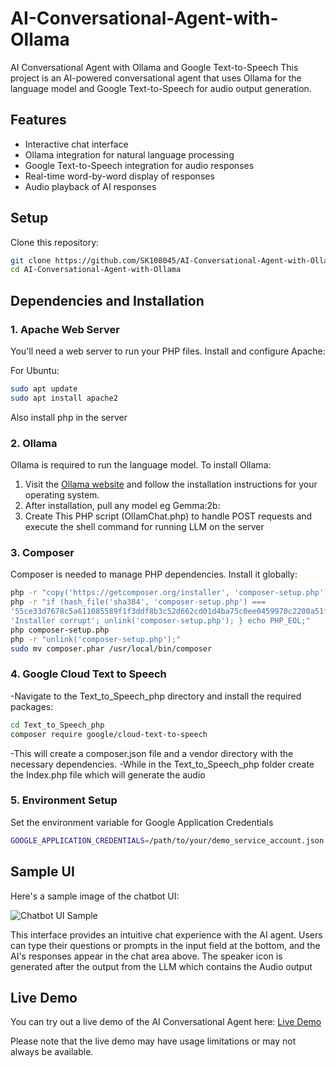# AI-Conversational-Agent-with-Ollama
AI Conversational Agent with Ollama and Google Text-to-Speech
This project is an AI-powered conversational agent that uses Ollama for the language model and Google Text-to-Speech for audio output generation.

## Features

- Interactive chat interface
- Ollama integration for natural language processing
- Google Text-to-Speech integration for audio responses
- Real-time word-by-word display of responses
- Audio playback of AI responses

## Setup

 Clone this repository:
 ```bash
 git clone https://github.com/SK108045/AI-Conversational-Agent-with-Ollama.git
 cd AI-Conversational-Agent-with-Ollama
 ```

## Dependencies and Installation

### 1. Apache Web Server

 You'll need a web server to run your PHP files.
 Install and configure Apache:

 For Ubuntu:
 ```bash
 sudo apt update
 sudo apt install apache2
 ```
 Also install php in the server
### 2. Ollama

 Ollama is required to run the language model. To install Ollama:

 1. Visit the [Ollama website](https://ollama.com/download) and follow the installation instructions for your operating system.
 2. After installation, pull any model eg Gemma:2b:
 3. Create This PHP script (OllamChat.php) to handle POST requests and execute the shell command for running LLM on the server
### 3. Composer

 Composer is needed to manage PHP dependencies. Install it globally:

 ``` bash
 php -r "copy('https://getcomposer.org/installer', 'composer-setup.php');"
 php -r "if (hash_file('sha384', 'composer-setup.php') === 
 '55ce33d7678c5a611085589f1f3ddf8b3c52d662cd01d4ba75c0ee0459970c2200a51f492d557530c71c15d8dba01eae') { echo 'Installer verified'; } else { echo 
 'Installer corrupt'; unlink('composer-setup.php'); } echo PHP_EOL;"
 php composer-setup.php
 php -r "unlink('composer-setup.php');"
 sudo mv composer.phar /usr/local/bin/composer
 ```

### 4. Google Cloud Text to Speech
 -Navigate to the Text_to_Speech_php directory and install the required packages:

 ```bash
 cd Text_to_Speech_php
 composer require google/cloud-text-to-speech
 ```
 -This will create a composer.json file and a vendor directory with the necessary dependencies.
 -While in the Text_to_Speech_php folder create the Index.php file which will generate the audio

### 5. Environment Setup
 Set the environment variable for Google Application Credentials
 ```bash 
 GOOGLE_APPLICATION_CREDENTIALS=/path/to/your/demo_service_account.json
 ```

## Sample UI

Here's a sample image of the chatbot UI:

![Chatbot UI Sample](https://simkafire.com/img/ChatBot.png)

This interface provides an intuitive chat experience with the AI agent. Users can type their questions or prompts in the input field at the bottom, and the AI's responses appear in the chat area above. The speaker icon is generated after the output from the LLM which contains the Audio output

## Live Demo

You can try out a live demo of the AI Conversational Agent here: [Live Demo](https://sk10codebase.online/ChatBot/)

Please note that the live demo may have usage limitations or may not always be available.




